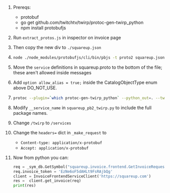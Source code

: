 1. Prereqs:
   - protobuf
   - go get github.com/twitchtv/twirp/protoc-gen-twirp_python
   - npm install protobufjs

1. Run `extract_protos.js` in inspector on invoice page
1. Then copy the new div to `./squareup.json`
1. ```sh
   node ./node_modules/protobufjs/cli/bin/pbjs -t proto2 squareup.json > squareup.proto
   ```
1. Move the `service` definitions in squareup.proto to the bottom of the file; these aren't allowed inside messages
1. Add `option allow_alias = true;` inside the CatalogObjectType enum above DO_NOT_USE.
1. ```sh
   protoc --plugin=`which protoc-gen-twirp_python` --python_out=. --twirp_python_out=. -I. squareup.proto
   ```
1. Modify `__service_name` in `squareup_pb2_twirp.py` to include the full package names.
1. Change `/twirp` to `/services`
1. Change the `headers=` dict in `_make_request` to
   - `Content-type: application/x-protobuf`
   - `Accept: application/x-protobuf`

1. Now from python you can:
   ```py
   req = _sym_db.GetSymbol("squareup.invoice.frontend.GetInvoiceRequest")()
   req.invoice_token = 'EzNe6oF5dAHLt9FsRAjbQg'
   client = InvoiceFrontendServiceClient('https://squareup.com')
   res =  client.get_invoice(req)
   print(res)
   ```
